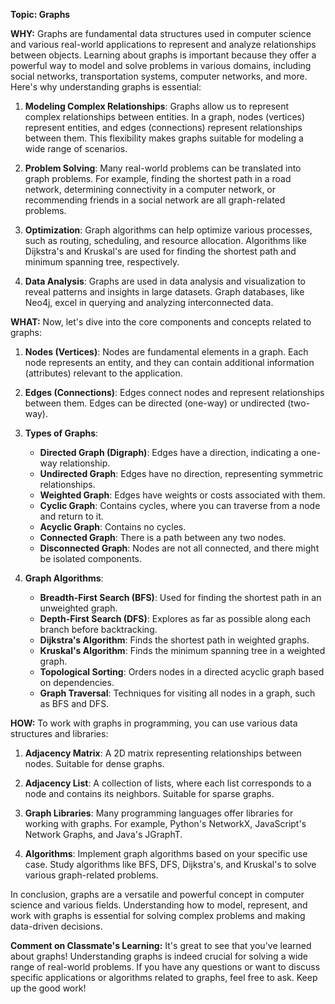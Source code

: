 

**Topic: Graphs**

**WHY:**
Graphs are fundamental data structures used in computer science and various real-world applications to represent and analyze relationships between objects. Learning about graphs is important because they offer a powerful way to model and solve problems in various domains, including social networks, transportation systems, computer networks, and more. Here's why understanding graphs is essential:

1. **Modeling Complex Relationships**: Graphs allow us to represent complex relationships between entities. In a graph, nodes (vertices) represent entities, and edges (connections) represent relationships between them. This flexibility makes graphs suitable for modeling a wide range of scenarios.

2. **Problem Solving**: Many real-world problems can be translated into graph problems. For example, finding the shortest path in a road network, determining connectivity in a computer network, or recommending friends in a social network are all graph-related problems.

3. **Optimization**: Graph algorithms can help optimize various processes, such as routing, scheduling, and resource allocation. Algorithms like Dijkstra's and Kruskal's are used for finding the shortest path and minimum spanning tree, respectively.

4. **Data Analysis**: Graphs are used in data analysis and visualization to reveal patterns and insights in large datasets. Graph databases, like Neo4j, excel in querying and analyzing interconnected data.

**WHAT:**
Now, let's dive into the core components and concepts related to graphs:

1. **Nodes (Vertices)**: Nodes are fundamental elements in a graph. Each node represents an entity, and they can contain additional information (attributes) relevant to the application.

2. **Edges (Connections)**: Edges connect nodes and represent relationships between them. Edges can be directed (one-way) or undirected (two-way).

3. **Types of Graphs**:
   - **Directed Graph (Digraph)**: Edges have a direction, indicating a one-way relationship.
   - **Undirected Graph**: Edges have no direction, representing symmetric relationships.
   - **Weighted Graph**: Edges have weights or costs associated with them.
   - **Cyclic Graph**: Contains cycles, where you can traverse from a node and return to it.
   - **Acyclic Graph**: Contains no cycles.
   - **Connected Graph**: There is a path between any two nodes.
   - **Disconnected Graph**: Nodes are not all connected, and there might be isolated components.

4. **Graph Algorithms**:
   - **Breadth-First Search (BFS)**: Used for finding the shortest path in an unweighted graph.
   - **Depth-First Search (DFS)**: Explores as far as possible along each branch before backtracking.
   - **Dijkstra's Algorithm**: Finds the shortest path in weighted graphs.
   - **Kruskal's Algorithm**: Finds the minimum spanning tree in a weighted graph.
   - **Topological Sorting**: Orders nodes in a directed acyclic graph based on dependencies.
   - **Graph Traversal**: Techniques for visiting all nodes in a graph, such as BFS and DFS.

**HOW:**
To work with graphs in programming, you can use various data structures and libraries:

1. **Adjacency Matrix**: A 2D matrix representing relationships between nodes. Suitable for dense graphs.

2. **Adjacency List**: A collection of lists, where each list corresponds to a node and contains its neighbors. Suitable for sparse graphs.

3. **Graph Libraries**: Many programming languages offer libraries for working with graphs. For example, Python's NetworkX, JavaScript's Network Graphs, and Java's JGraphT.

4. **Algorithms**: Implement graph algorithms based on your specific use case. Study algorithms like BFS, DFS, Dijkstra's, and Kruskal's to solve various graph-related problems.

In conclusion, graphs are a versatile and powerful concept in computer science and various fields. Understanding how to model, represent, and work with graphs is essential for solving complex problems and making data-driven decisions.

**Comment on Classmate's Learning:**
It's great to see that you've learned about graphs! Understanding graphs is indeed crucial for solving a wide range of real-world problems. If you have any questions or want to discuss specific applications or algorithms related to graphs, feel free to ask. Keep up the good work!